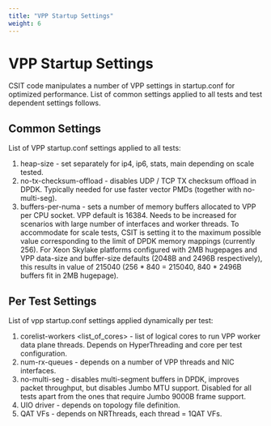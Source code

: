```yaml
---
title: "VPP Startup Settings"
weight: 6
---
```


# VPP Startup Settings

CSIT code manipulates a number of VPP settings in startup.conf for
optimized performance. List of common settings applied to all tests and
test dependent settings follows.

## Common Settings

List of VPP startup.conf settings applied to all tests:

1. heap-size <value> - set separately for ip4, ip6, stats, main
   depending on scale tested.
2. no-tx-checksum-offload - disables UDP / TCP TX checksum offload in
   DPDK. Typically needed for use faster vector PMDs (together with
   no-multi-seg).
3. buffers-per-numa <value> - sets a number of memory buffers allocated
   to VPP per CPU socket. VPP default is 16384. Needs to be increased for
   scenarios with large number of interfaces and worker threads. To
   accommodate for scale tests, CSIT is setting it to the maximum possible
   value corresponding to the limit of DPDK memory mappings (currently
   256). For Xeon Skylake platforms configured with 2MB hugepages and VPP
   data-size and buffer-size defaults (2048B and 2496B respectively), this
   results in value of 215040 (256 * 840 = 215040, 840 * 2496B buffers fit
   in 2MB hugepage).

## Per Test Settings

List of vpp startup.conf settings applied dynamically per test:

1. corelist-workers <list_of_cores> - list of logical cores to run VPP
   worker data plane threads. Depends on HyperThreading and core per
   test configuration.
2. num-rx-queues <value> - depends on a number of VPP threads and NIC
   interfaces.
3. no-multi-seg - disables multi-segment buffers in DPDK, improves
   packet throughput, but disables Jumbo MTU support. Disabled for all
   tests apart from the ones that require Jumbo 9000B frame support.
4. UIO driver - depends on topology file definition.
5. QAT VFs - depends on NRThreads, each thread = 1QAT VFs.
